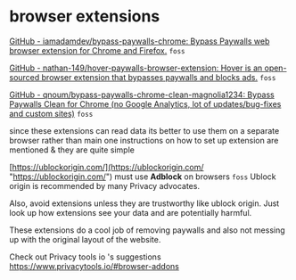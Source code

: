# browser extensions

[GitHub - iamadamdev/bypass-paywalls-chrome: Bypass Paywalls web browser extension for Chrome and Firefox.](https://github.com/iamadamdev/bypass-paywalls-chrome#bypass-paywalls "https://github.com/iamadamdev/bypass-paywalls-chrome#bypass-paywalls") `foss` 

[GitHub - nathan-149/hover-paywalls-browser-extension: Hover is an open-sourced browser extension that bypasses paywalls and blocks ads.](https://github.com/nathan-149/hover-paywalls-browser-extension#readme "https://github.com/nathan-149/hover-paywalls-browser-extension#readme") `foss` 

[GitHub - qnoum/bypass-paywalls-chrome-clean-magnolia1234: Bypass Paywalls Clean for Chrome (no Google Analytics, lot of updates/bug-fixes and custom sites)](https://github.com/qnoum/bypass-paywalls-chrome-clean-magnolia1234#readme "https://github.com/qnoum/bypass-paywalls-chrome-clean-magnolia1234#readme") `foss` 

since these extensions can read data its better to use them on a separate browser rather than main one 
instructions on how to set up extension are mentioned & they are quite simple

[https://ublockorigin.com/](https://ublockorigin.com/ "https://ublockorigin.com/") must use **Adblock** on browsers `foss` Ublock origin is recommended by many Privacy advocates. 

Also, avoid extensions unless they are trustworthy like ublock origin. Just look up how extensions see your data and are potentially harmful.

These extensions do a cool job of removing paywalls and also not messing up with the original layout of the website.

Check out Privacy tools io 's  suggestions 
https://www.privacytools.io/#browser-addons
